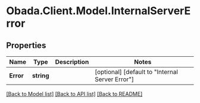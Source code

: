 
# Obada.Client.Model.InternalServerError

## Properties

Name | Type | Description | Notes
------------ | ------------- | ------------- | -------------
**Error** | **string** |  | [optional] [default to "Internal Server Error"]

[[Back to Model list]](../README.md#documentation-for-models)
[[Back to API list]](../README.md#documentation-for-api-endpoints)
[[Back to README]](../README.md)

